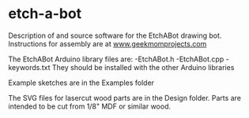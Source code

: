 # etch-a-bot
Description of and source software for the EtchABot drawing bot.  Instructions for assembly are at www.geekmomprojects.com

The EtchABot Arduino library files are:
-EtchABot.h
-EtchABot.cpp
-keywords.txt
They should be installed with the other Arduino libraries

Example sketches are in the Examples folder

The SVG files for lasercut wood parts are in the Design folder.  Parts are intended to be cut from 1/8" MDF or similar wood.

